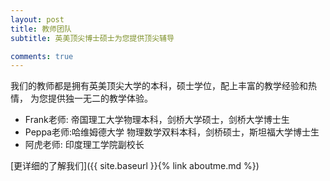 ```yaml
---
layout: post
title: 教师团队
subtitle: 英美顶尖博士硕士为您提供顶尖辅导

comments: true
---
```


我们的教师都是拥有英美顶尖大学的本科，硕士学位，配上丰富的教学经验和热情， 为您提供独一无二的教学体验。


*  Frank老师: 帝国理工大学物理本科，剑桥大学硕士，剑桥大学博士生
*  Peppa老师:哈维姆德大学 物理数学双料本科，剑桥硕士，斯坦福大学博士生
*  阿虎老师: 印度理工学院副校长

[更详细的了解我们]({{ site.baseurl }}{% link aboutme.md %})
<!-- more -->
